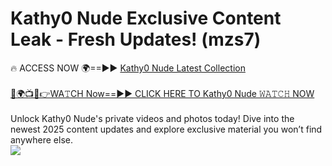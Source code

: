 # Kathy0 Nude Exclusive Content Leak - Fresh Updates! (mzs7)

🔥 ACCESS NOW 🌍==►► <a href="https://tinyurl.com/yc657z5k" rel="nofollow">Kathy0 Nude Latest Collection</a>
<br><br>
[🔴🌍📺📱👉WA𝚃CH Now==►► CLICK HERE TO Kathy0 Nude 𝚆𝙰𝚃𝙲𝙷 NOW](https://tinyurl.com/yc657z5k)
<br><br>
Unlock Kathy0 Nude's private videos and photos today! Dive into the newest 2025 content updates and explore exclusive material you won’t find anywhere else.
<br>
<a href="https://tinyurl.com/yc657z5k" rel="nofollow" data-target="animated-image.originalLink"><img src="https://camo.githubusercontent.com/8a4f000d20f83aca3bf7ec5f350d767afa0574a8a352519fd8cfa583a6f93a33/68747470733a2f2f692e696d6775722e636f6d2f644a486b345a712e676966" data-canonical-src="https://i.imgur.com/dJHk4Zq.gif" style="max-width: 100%; display: inline-block;" data-target="animated-image.originalImage"></a>
<br>
